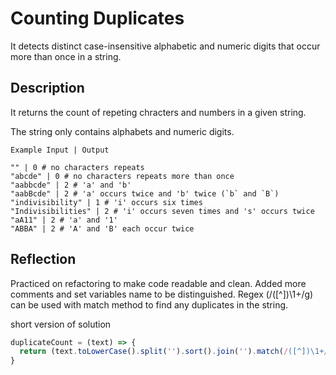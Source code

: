 # Counting Duplicates

It detects distinct case-insensitive alphabetic and numeric digits that occur more than once in a string.

## Description

It returns the count of repeting chracters and numbers in a given string.

The string only contains alphabets and numeric digits.

```
Example Input | Output

"" | 0 # no characters repeats
"abcde" | 0 # no characters repeats more than once
"aabbcde" | 2 # 'a' and 'b'
"aabBcde" | 2 # 'a' occurs twice and 'b' twice (`b` and `B`)
"indivisibility" | 1 # 'i' occurs six times
"Indivisibilities" | 2 # 'i' occurs seven times and 's' occurs twice
"aA11" | 2 # 'a' and '1'
"ABBA" | 2 # 'A' and 'B' each occur twice

```

## Reflection

Practiced on refactoring to make code readable and clean. Added more comments and set variables name to be distinguished. Regex (/([^])\1+/g) can be used with match method to find any duplicates in the string. 

short version of solution 
```javascript
duplicateCount = (text) => {
  return (text.toLowerCase().split('').sort().join('').match(/([^])\1+/g) || []).length;
}
```